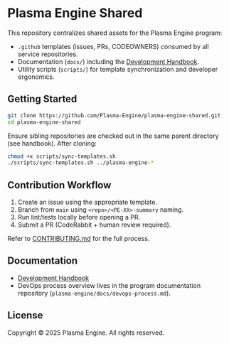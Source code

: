 # Plasma Engine Shared

This repository centralizes shared assets for the Plasma Engine program:

- `.github` templates (issues, PRs, CODEOWNERS) consumed by all service repositories.
- Documentation (`docs/`) including the [Development Handbook](docs/development-handbook.md).
- Utility scripts (`scripts/`) for template synchronization and developer ergonomics.

## Getting Started

```bash
git clone https://github.com/Plasma-Engine/plasma-engine-shared.git
cd plasma-engine-shared
```

Ensure sibling repositories are checked out in the same parent directory (see handbook). After cloning:

```bash
chmod +x scripts/sync-templates.sh
./scripts/sync-templates.sh ../plasma-engine-*
```

## Contribution Workflow

1. Create an issue using the appropriate template.
2. Branch from `main` using `<repo>/<PE-XX>-summary` naming.
3. Run lint/tests locally before opening a PR.
4. Submit a PR (CodeRabbit + human review required).

Refer to [CONTRIBUTING.md](CONTRIBUTING.md) for the full process.

## Documentation

- [Development Handbook](docs/development-handbook.md)
- DevOps process overview lives in the program documentation repository (`plasma-engine/docs/devops-process.md`).

## License

Copyright © 2025 Plasma Engine. All rights reserved.
